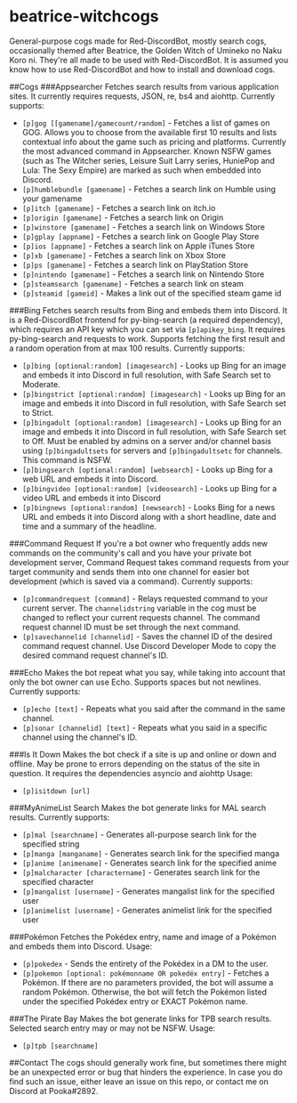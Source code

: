 # beatrice-witchcogs
General-purpose cogs made for Red-DiscordBot, mostly search cogs, occasionally themed after Beatrice, the Golden Witch of Umineko no Naku Koro ni. They're all made to be used with Red-DiscordBot. It is assumed you know how to use Red-DiscordBot and how to install and download cogs.

##Cogs
###Appsearcher
Fetches search results from various application sites. It currently requires requests, JSON, re, bs4 and aiohttp. Currently supports:
- `[p]gog [[gamename]/gamecount/random]` - Fetches a list of games on GOG. Allows you to choose from the available first 10 results and lists contextual info about the game such as pricing and platforms. Currently the most advanced command in Appsearcher. Known NSFW games (such as The Witcher series, Leisure Suit Larry series, HuniePop and Lula: The Sexy Empire) are marked as such when embedded into Discord.
- `[p]humblebundle [gamename]` - Fetches a search link on Humble using your gamename
- `[p]itch [gamename]` - Fetches a search link on itch.io
- `[p]origin [gamename]` - Fetches a search link on Origin
- `[p]winstore [gamename]` - Fetches a search link on Windows Store
- `[p]gplay [appname]` - Fetches a search link on Google Play Store
- `[p]ios [appname]` - Fetches a search link on Apple iTunes Store
- `[p]xb [gamename]` - Fetches a search link on Xbox Store
- `[p]ps [gamename]` - Fetches a search link on PlayStation Store
- `[p]nintendo [gamename]` - Fetches a search link on Nintendo Store
- `[p]steamsearch [gamename]` - Fetches a search link on steam
- `[p]steamid [gameid]` - Makes a link out of the specified steam game id

###Bing
Fetches search results from Bing and embeds them into Discord. It is a Red-DiscordBot frontend for py-bing-search (a required dependency), which requires an API key which you can set via `[p]apikey_bing`. It requires py-bing-search and requests to work. Supports fetching the first result and a random operation from at max 100 results. Currently supports:
- `[p]bing [optional:random] [imagesearch]` - Looks up Bing for an image and embeds it into Discord in full resolution, with Safe Search set to Moderate.
- `[p]bingstrict [optional:random] [imagesearch]` - Looks up Bing for an image and embeds it into Discord in full resolution, with Safe Search set to Strict. 
- `[p]bingadult [optional:random] [imagesearch]` - Looks up Bing for an image and embeds it into Discord in full resolution, with Safe Search set to Off. Must be enabled by admins on a server and/or channel basis using `[p]bingadultsets` for servers and `[p]bingadultsetc` for channels. This command is NSFW.
- `[p]bingsearch [optional:random] [websearch]` - Looks up Bing for a web URL and embeds it into Discord.
- `[p]bingvideo [optional:random] [videosearch]` - Looks up Bing for a video URL and embeds it into Discord
- `[p]bingnews [optional:random] [newsearch]` - Looks Bing for a news URL and embeds it into Discord along with a short headline, date and time and a summary of the headline.

###Command Request
If you're a bot owner who frequently adds new commands on the community's call and you have your private bot development server, Command Request takes command requests from your target community and sends them into one channel for easier bot development (which is saved via a command). Currently supports:
- `[p]commandrequest [command]` - Relays requested command to your current server. The `channelidstring` variable in the cog must be changed to reflect your current requests channel. The command request channel ID must be set through the next command.
- `[p]savechannelid [channelid]` - Saves the channel ID of the desired command request channel. Use Discord Developer Mode to copy the desired command request channel's ID.

###Echo
Makes the bot repeat what you say, while taking into account that only the bot owner can use Echo. Supports spaces but not newlines. Currently supports:
- `[p]echo [text]` - Repeats what you said after the command in the same channel.
- `[p]sonar [channelid] [text]` - Repeats what you said in a specific channel using the channel's ID.

###Is It Down
Makes the bot check if a site is up and online or down and offline. May be prone to errors depending on the status of the site in question. It requires the dependencies asyncio and aiohttp Usage:
- `[p]isitdown [url]`
 
###MyAnimeList Search
Makes the bot generate links for MAL search results. Currently supports:
- `[p]mal [searchname]` - Generates all-purpose search link for the specified string
- `[p]manga [manganame]` - Generates search link for the specified manga
- `[p]anime [animename]` - Generates search link for the specified anime
- `[p]malcharacter [charactername]` - Generates search link for the specified character
- `[p]mangalist [username]` - Generates mangalist link for the specified user
- `[p]animelist [username]` - Generates animelist link for the specified user

###Pokémon
Fetches the Pokédex entry, name and image of a Pokémon and embeds them into Discord. Usage:
- `[p]pokedex` - Sends the entirety of the Pokédex in a DM to the user.
- `[p]pokemon [optional: pokémonname OR pokedéx entry]` - Fetches a Pokémon. If there are no parameters provided, the bot will assume a random Pokémon. Otherwise, the bot will fetch the Pokémon listed under the specified Pokédex entry or EXACT Pokémon name.

###The Pirate Bay
Makes the bot generate links for TPB search results. Selected search entry may or may not be NSFW. Usage:
- `[p]tpb [searchname]`

##Contact
The cogs should generally work fine, but sometimes there might be an unexpected error or bug that hinders the experience. In case you do find such an issue, either leave an issue on this repo, or contact me on Discord at Pooka#2892.
